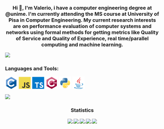 <h3 align="center">Hi 👋, I'm Valerio, i have a computer engineering degree at @unime. I'm currently attending the MS course at University of Pisa in Computer Engineering. My current research interests are on performance evaluation of computer systems and networks using formal methods for getting metrics like Quality of Service and Quality of Experience, real time/parallel computing and machine learning.</h3>
<div> <a href="https://github.com/valeriot30" target="_blank"><img src="https://img.shields.io/badge/GitHub-100000?style=for-the-badge&logo=github&logoColor=white" target="_blank"></a>
</div><h3 align="left">Languages and Tools:</h3>
<p align="left">
<img src="https://raw.githubusercontent.com/teamedwardforever/Readme-Generator/71f25dd8b98329b168142a6b782a107b75eab178/svg/Skills/Languages/c-original.svg" alt="C" width="40" height="40"/>
<img src="https://raw.githubusercontent.com/teamedwardforever/Readme-Generator/71f25dd8b98329b168142a6b782a107b75eab178/svg/Skills/Languages/javascript-original.svg" alt="Javascript" width="40" height="40"/>
<img src="https://raw.githubusercontent.com/teamedwardforever/Readme-Generator/71f25dd8b98329b168142a6b782a107b75eab178/svg/Skills/Languages/typescript-original.svg" alt="Typescript" width="40" height="40"/>
<img src="https://raw.githubusercontent.com/teamedwardforever/Readme-Generator/71f25dd8b98329b168142a6b782a107b75eab178/svg/Skills/Languages/cplusplus-original.svg" alt="CPP" width="40" height="40"/>
<img src="https://raw.githubusercontent.com/teamedwardforever/Readme-Generator/71f25dd8b98329b168142a6b782a107b75eab178/svg/Skills/Languages/python-original.svg" alt="Python" width="40" height="40"/>
<img src="https://raw.githubusercontent.com/teamedwardforever/Readme-Generator/71f25dd8b98329b168142a6b782a107b75eab178/svg/Skills/Languages/java-original.svg" alt="Java" width="40" height="40"/>
</p>

<img src="https://user-images.githubusercontent.com/73097560/115834477-dbab4500-a447-11eb-908a-139a6edaec5c.gif"><h3 align="center">Statistics</h3>
<div align="center">
<a href="https://github.com/valeriot30">
<img align="center" src="http://github-profile-summary-cards.vercel.app/api/cards/stats?username=valeriot30&theme=2077" height="180em" />
<img align="center" src="http://github-profile-summary-cards.vercel.app/api/cards/most-commit-language?username=valeriot30&theme=2077" height="180em" />
<img align="center" src="http://github-profile-summary-cards.vercel.app/api/cards/repos-per-language?username=valeriot30&theme=2077" height="180em" />
<img align="center" src="http://github-profile-summary-cards.vercel.app/api/cards/productive-time?username=valeriot30&theme=2077" height="180em" />
<img align="center" src="http://github-profile-summary-cards.vercel.app/api/cards/profile-details?username=valeriot30&theme=2077" height="180em" />
</div>
